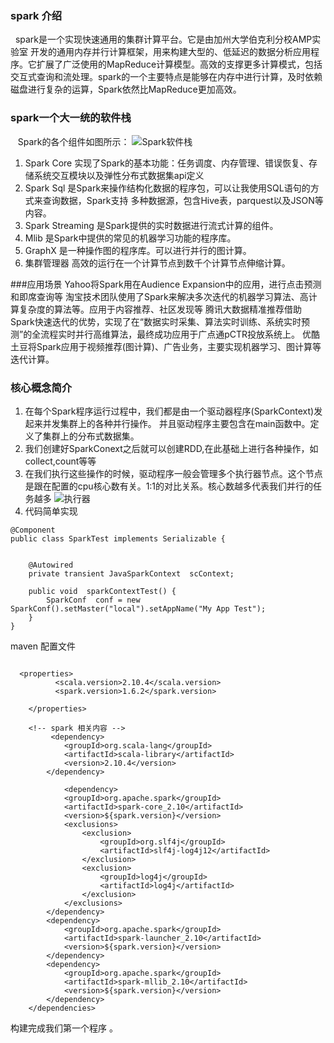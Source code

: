 ### spark 介绍
&nbsp;&nbsp;spark是一个实现快速通用的集群计算平台。它是由加州大学伯克利分校AMP实验室 开发的通用内存并行计算框架，用来构建大型的、低延迟的数据分析应用程序。它扩展了广泛使用的MapReduce计算模型。高效的支撑更多计算模式，包括交互式查询和流处理。spark的一个主要特点是能够在内存中进行计算，及时依赖磁盘进行复杂的运算，Spark依然比MapReduce更加高效。
### spark一个大一统的软件栈
&nbsp;&nbsp; Spark的各个组件如图所示：
![Spark软件栈](http://upload-images.jianshu.io/upload_images/4237685-b88aaef69c655651.png?imageMogr2/auto-orient/strip%7CimageView2/2/w/1240)

1. Spark Core 实现了Spark的基本功能：任务调度、内存管理、错误恢复、存储系统交互模块以及弹性分布式数据集api定义
2. Spark Sql 是Spark来操作结构化数据的程序包，可以让我使用SQL语句的方式来查询数据，Spark支持 多种数据源，包含Hive表，parquest以及JSON等内容。
3. Spark Streaming 是Spark提供的实时数据进行流式计算的组件。
4. Mlib 是Spark中提供的常见的机器学习功能的程序库。
5. GraphX 是一种操作图的程序库。可以进行并行的图计算。
6. 集群管理器 高效的运行在一个计算节点到数千个计算节点伸缩计算。

###应用场景
Yahoo将Spark用在Audience Expansion中的应用，进行点击预测和即席查询等
淘宝技术团队使用了Spark来解决多次迭代的机器学习算法、高计算复杂度的算法等。应用于内容推荐、社区发现等
腾讯大数据精准推荐借助Spark快速迭代的优势，实现了在“数据实时采集、算法实时训练、系统实时预测”的全流程实时并行高维算法，最终成功应用于广点通pCTR投放系统上。
优酷土豆将Spark应用于视频推荐(图计算)、广告业务，主要实现机器学习、图计算等迭代计算。
### 核心概念简介
1. 在每个Spark程序运行过程中，我们都是由一个驱动器程序(SparkContext)发起来并发集群上的各种并行操作。 并且驱动程序主要包含在main函数中。定义了集群上的分布式数据集。
2. 我们创建好SparkConext之后就可以创建RDD,在此基础上进行各种操作，如collect,count等等
3. 在我们执行这些操作的时候，驱动程序一般会管理多个执行器节点。这个节点是跟在配置的cpu核心数有关。1:1的对比关系。核心数越多代表我们并行的任务越多
![执行器](http://upload-images.jianshu.io/upload_images/4237685-6fbd292bd19d3d82.png?imageMogr2/auto-orient/strip%7CimageView2/2/w/1240)
4. 代码简单实现
```
@Component
public class SparkTest implements Serializable {

	
	@Autowired
	private transient JavaSparkContext  scContext;
	
	public void  sparkContextTest() {
		SparkConf  conf = new SparkConf().setMaster("local").setAppName("My App Test");		
	}
}
```
maven 配置文件
```
        
  <properties>		
          <scala.version>2.10.4</scala.version>
          <spark.version>1.6.2</spark.version>
		
	</properties>

	<!-- spark 相关内容 -->
		 <dependency>
            <groupId>org.scala-lang</groupId>
            <artifactId>scala-library</artifactId>
            <version>2.10.4</version>
        </dependency>
        
            <dependency>
            <groupId>org.apache.spark</groupId>
            <artifactId>spark-core_2.10</artifactId>
            <version>${spark.version}</version>
            <exclusions>
                <exclusion>
                    <groupId>org.slf4j</groupId>
                    <artifactId>slf4j-log4j12</artifactId>
                </exclusion>
                <exclusion>
                    <groupId>log4j</groupId>
                    <artifactId>log4j</artifactId>
                </exclusion>
            </exclusions>
        </dependency>
        <dependency>
            <groupId>org.apache.spark</groupId>
            <artifactId>spark-launcher_2.10</artifactId>
            <version>${spark.version}</version>
        </dependency>
        <dependency>
            <groupId>org.apache.spark</groupId>
            <artifactId>spark-mllib_2.10</artifactId>
            <version>${spark.version}</version>
        </dependency>
	</dependencies>

```
构建完成我们第一个程序 。
